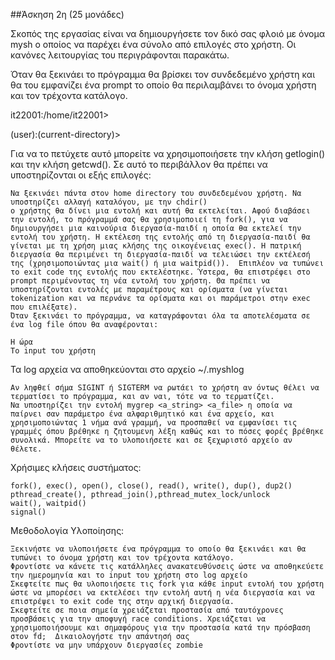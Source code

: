 ##Άσκηση 2η (25 μονάδες)

Σκοπός της εργασίας είναι να δημιουργήσετε τον δικό σας φλοιό με όνομα mysh ο οποίος να παρέχει ένα σύνολο από επιλογές στο χρήστη. Οι κανόνες λειτουργίας του περιγράφονται παρακάτω.

Όταν θα ξεκινάει το πρόγραμμα θα βρίσκει τον συνδεδεμένο χρήστη και θα του εμφανίζει ένα prompt το οποίο θα περιλαμβάνει το όνομα χρήστη και τον τρέχοντα κατάλογο.

it22001:/home/it22001>

(user):(current-directory)>

Για να το πετύχετε αυτό μπορείτε να  χρησιμοποιήσετε την κλήση getlogin() και την κλήση getcwd(). Σε αυτό το περιβάλλον θα πρέπει να υποστηρίζονται οι εξής επιλογές:

    Να ξεκινάει πάντα στον home directory του συνδεδεμένου χρήστη. Να υποστηρίζει αλλαγή καταλόγου, με την chdir()
    ο χρήστης θα δίνει μια εντολή και αυτή θα εκτελείται. Αφού διαβάσει την εντολή, το πρόγραμμά σας θα χρησιμοποιεί τη fork(), για να δημιουργήσει μια καινούρια διεργασία-παιδί η οποία θα εκτελεί την εντολή του χρήστη. Η εκτέλεση της εντολής από τη διεργασία-παιδί θα γίνεται με τη χρήση μιας κλήσης της οικογένειας exec(). Η πατρική διεργασία θα περιμένει τη διεργασία-παιδί να τελειώσει την εκτέλεσή της (χρησιμοποιώντας μια wait() ή μια waitpid()).  Επιπλέον να τυπώνει το exit code της εντολής που εκτελέστηκε. Ύστερα, θα επιστρέφει στο prompt περιμένοντας τη νέα εντολή του χρήστη. Θα πρέπει να υποστηρίζονται εντολές με παραμέτρους και ορίσματα (να γίνεται tokenization και να περνάνε τα ορίσματα και οι παράμετροι στην exec που επιλέξατε).
    Όταν ξεκινάει το πρόγραμμα, να καταγράφονται όλα τα αποτελέσματα σε ένα log file όπου θα αναφέρονται:

    Η ώρα
    Το input του χρήστη

Τα log αρχεία να αποθηκεύονται στο αρχείο ~/.myshlog

    Αν ληφθεί σήμα SIGINT ή SIGTERM να ρωτάει το χρήστη αν όντως θέλει να τερματίσει το πρόγραμμα, και αν ναι, τότε να το τερματίζει.
    Να υποστηρίζει την εντολή mygrep <a_string> <a_file> η οποία να παίρνει σαν παράμετρο ένα αλφαριθμητικό και ένα αρχείο, και χρησιμοποιώντας 1 νήμα ανά γραμμή, να προσπαθεί να εμφανίσει τις γραμμές όπου βρέθηκε η ζητουμενη λέξη καθώς και το πόσες φορές βρέθηκε συνολικά. Μπορείτε να το υλοποιήσετε και σε ξεχωριστό αρχείο αν θέλετε.

Χρήσιμες κλήσεις συστήματος:

    fork(), exec(), open(), close(), read(), write(), dup(), dup2()
    pthread_create(), pthread_join(),pthread_mutex_lock/unlock
    wait(), waitpid()
    signal()

Μεθοδολογία Υλοποίησης:

    Ξεκινήστε να υλοποιήσετε ένα πρόγραμμα το οποίο θα ξεκινάει και θα τυπώνει το όνομα χρήστη και τον τρέχοντα κατάλογο.
    Φροντίστε να κάνετε τις κατάλληλες ανακατευθύνσεις ώστε να αποθηκεύετε την ημερομηνία και το input του χρήστη στο log αρχείο
    Σκεφτείτε πως θα υλοποιήσετε τις fork για κάθε input εντολή του χρήστη ώστε να μπορέσει να εκτελέσει την εντολή αυτή η νέα διεργασία και να επιστρέψει το exit code της στην αρχική διεργασία.
    Σκεφτείτε σε ποια σημεία χρειάζεται προστασία από ταυτόχρονες προσβάσεις για την αποφυγή race conditions. Χρειάζεται να χρησιμοποιήσουμε και σημαφόρους για την προστασία κατά την πρόσβαση στον fd;  Δικαιολογήστε την απάντησή σας  
    Φροντίστε να μην υπάρχουν διεργασίες zombie
